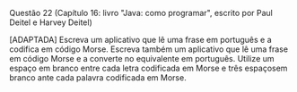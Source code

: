 Questão 22 (Capítulo 16: livro "Java: como programar", escrito por Paul Deitel e Harvey Deitel)

[ADAPTADA] Escreva um aplicativo que lê uma frase em português e a codifica em código Morse. Escreva
também um aplicativo que lê uma frase em código Morse e a converte no equivalente em português. 
Utilize um espaço em branco entre cada letra codificada em Morse e três espaçosem branco ante cada
palavra codificada em Morse.
